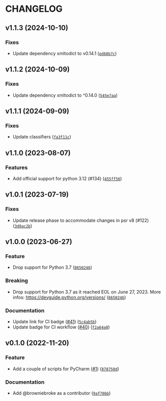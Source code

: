 # CHANGELOG

## v1.1.3 (2024-10-10)

### Fixes

- Update dependency xmltodict to v0.14.1 ([`ed68b7c`](https://github.com/browniebroke/browniebroke-utils/commit/ed68b7c53cd64aacd29fbff37424b39b79eb900c))

## v1.1.2 (2024-10-09)

### Fixes

- Update dependency xmltodict to ^0.14.0 ([`545e7aa`](https://github.com/browniebroke/browniebroke-utils/commit/545e7aaddcfd7d7cfe089ca28aee67a35156890b))

## v1.1.1 (2024-09-09)

### Fixes

- Update classifiers ([`fa3f11c`](https://github.com/browniebroke/browniebroke-utils/commit/fa3f11ca1fc5077ba70e985a4e6df420a1d7309d))

## v1.1.0 (2023-08-07)

### Features

- Add official support for python 3.12 (#134) ([`455ff56`](https://github.com/browniebroke/browniebroke-utils/commit/455ff56795086a27093ed4c78cb585cfdafeea35))

## v1.0.1 (2023-07-19)

### Fixes

- Update release phase to accommodate changes in psr v8 (#122) ([`3d0ac2b`](https://github.com/browniebroke/browniebroke-utils/commit/3d0ac2bf28aeb6842f3ecdc2b02e9e10c1ecdf1c))

## v1.0.0 (2023-06-27)

### Feature

- Drop support for Python 3.7 ([`8650246`](https://github.com/browniebroke/browniebroke-utils/commit/8650246ec425376ff8609d49ce73e5de47b8b56e))

### Breaking

- Drop support for Python 3.7 as it reached EOL on June 27, 2023. More infos: https://devguide.python.org/versions/ ([`8650246`](https://github.com/browniebroke/browniebroke-utils/commit/8650246ec425376ff8609d49ce73e5de47b8b56e))

### Documentation

- Update link for CI badge ([#41](https://github.com/browniebroke/browniebroke-utils/issues/41)) ([`5c4ab5b`](https://github.com/browniebroke/browniebroke-utils/commit/5c4ab5b15ff8916ac68c48d36a4444fdafa93390))
- Update badge for CI workflow ([#40](https://github.com/browniebroke/browniebroke-utils/issues/40)) ([`f2a64a0`](https://github.com/browniebroke/browniebroke-utils/commit/f2a64a04b8a439a6667c5ce7608b0c2bb4678303))

## v0.1.0 (2022-11-20)

### Feature

- Add a couple of scripts for PyCharm ([#1](https://github.com/browniebroke/browniebroke-utils/issues/1)) ([`878750d`](https://github.com/browniebroke/browniebroke-utils/commit/878750d41c4823516ff38841b5b3a6a5a9c1e667))

### Documentation

- Add @browniebroke as a contributor ([`9af70bb`](https://github.com/browniebroke/browniebroke-utils/commit/9af70bb982d4fd070adc6f463cc314edff21f632))
